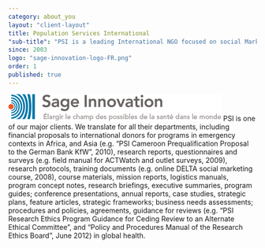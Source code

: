 ```yaml
---
category: about_you
layout: "client-layout"
title: Population Services International
"sub-title": "PSI is a leading International NGO focused on social Marketing and public Health, based in Washington, DC"
since: 2003
logo: "sage-innovation-logo-FR.png"
order: 1
published: true
---
```


![sage-innovation-logo-FR.png](/sage-innovation-logo-FR.png)
PSI is one of our major clients. We translate for all their departments, including financial proposals to international donors for programs in emergency contexts in Africa, and Asia (e.g. “PSI Cameroon Prequalification Proposal to the German Bank KfW”, 2010), research reports, questionnaires and surveys (e.g. field manual for ACTWatch and outlet surveys, 2009), research protocols, training documents (e.g. online DELTA social marketing course, 2008), course materials, mission reports, logistics manuals, program concept notes, research briefings, executive summaries, program guides; conference presentations, annual reports, case studies, strategic plans, feature articles, strategic frameworks; business needs assessments; procedures and policies, agreements, guidance for reviews (e.g. “PSI Research Ethics Program Guidance for Ceding Review to an Alternate Ethical Committee”, and “Policy and Procedures Manual of the Research Ethics Board”, June 2012) in global health.